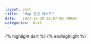 ```yaml
---
layout: post
title:  "Map 관련 메소드"
date:   2023-12-28 10:07:00 +0900
categories:  Dart
---
```


{% highlight dart %}
{% endhighlight %}